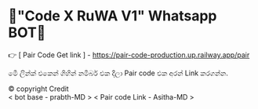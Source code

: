 # 💠"Code X RuWA V1" Whatsapp BOT💠

👉 [ Pair Code Get link ] - https://pair-code-production.up.railway.app/pair

මෙී ලින්ක් එකෙන් ගිහින් නමිබර් එක දීලා Pair code එක අරන් Link කරගන්න.

©️ copyright Credit  
< bot base - prabth-MD >
< Pair code Link - Asitha-MD >
